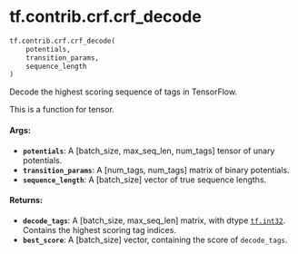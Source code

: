 <div itemscope itemtype="http://developers.google.com/ReferenceObject">
<meta itemprop="name" content="tf.contrib.crf.crf_decode" />
<meta itemprop="path" content="Stable" />
</div>

# tf.contrib.crf.crf_decode

``` python
tf.contrib.crf.crf_decode(
    potentials,
    transition_params,
    sequence_length
)
```

Decode the highest scoring sequence of tags in TensorFlow.

This is a function for tensor.

#### Args:

* <b>`potentials`</b>: A [batch_size, max_seq_len, num_tags] tensor of
            unary potentials.
* <b>`transition_params`</b>: A [num_tags, num_tags] matrix of
            binary potentials.
* <b>`sequence_length`</b>: A [batch_size] vector of true sequence lengths.


#### Returns:

* <b>`decode_tags`</b>: A [batch_size, max_seq_len] matrix, with dtype <a href="../../../tf/dtypes.md#int32"><code>tf.int32</code></a>.
              Contains the highest scoring tag indices.
* <b>`best_score`</b>: A [batch_size] vector, containing the score of `decode_tags`.